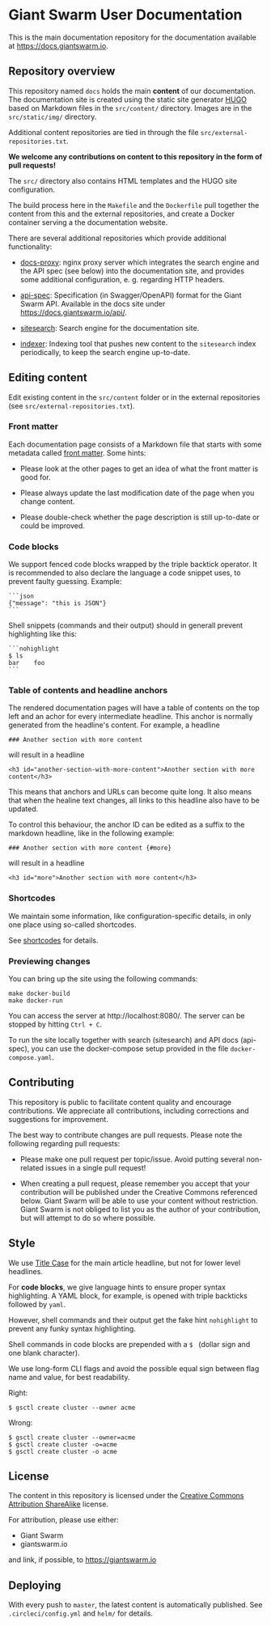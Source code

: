 # Giant Swarm User Documentation

This is the main documentation repository for the documentation available at https://docs.giantswarm.io.

## Repository overview

This repository named `docs` holds the main **content** of our documentation. The documentation
site is created using the static site generator [HUGO](http://gohugo.io/) based on Markdown files
in the `src/content/` directory. Images are in the `src/static/img/` directory.

Additional content repositories are tied in through the file `src/external-repositories.txt`.

**We welcome any contributions on content to this repository in the form of pull requests!**

The `src/` directory also contains HTML templates and the HUGO site configuration.

The build process here in the `Makefile` and the `Dockerfile` pull together the content
from this and the external repositories, and create a Docker container serving a the
documentation website.

There are several additional repositories which provide additional functionality:

- [docs-proxy](https://github.com/giantswarm/docs-proxy/): nginx proxy server which integrates the search engine and the API spec (see below) into the documentation site, and provides some additional configuration, e. g. regarding HTTP headers.

- [api-spec](https://github.com/giantswarm/api-spec/): Specification (in Swagger/OpenAPI) format for the Giant Swarm API. Available in the docs site under https://docs.giantswarm.io/api/.

- [sitesearch](https://github.com/giantswarm/sitesearch/): Search engine for the documentation site.

- [indexer](https://github.com/giantswarm/docs-indexer/): Indexing tool that pushes new content to the `sitesearch` index periodically, to keep the search engine up-to-date.

## Editing content

Edit existing content in the `src/content` folder or in the external repositories (see `src/external-repositories.txt`).

### Front matter

Each documentation page consists of a Markdown file that starts with some metadata called [front matter](https://gohugo.io/content-management/front-matter/). Some hints:

- Please look at the other pages to get an idea of what the front matter is good for.

- Please always update the last modification date of the page when you change content.

- Please double-check whether the page description is still up-to-date or could be improved.

### Code blocks

We support fenced code blocks wrapped by the triple backtick operator. It is recommended to
also declare the language a code snippet uses, to prevent faulty guessing. Example:

    ```json
    {"message": "this is JSON"}
    ```

Shell snippets (commands and their output) should in generall prevent highlighting like this:

    ```nohighlight
    $ ls
    bar    foo
    ```

### Table of contents and headline anchors

The rendered documentation pages will have a table of contents on the top left and an achor for every intermediate headline. This anchor is normally generated from the headline's content. For example, a headline

    ### Another section with more content

will result in a headline

    <h3 id="another-section-with-more-content">Another section with more content</h3>

This means that anchors and URLs can become quite long. It also means that when the healine text changes, all links to this headline also have to be updated.

To control this behaviour, the anchor ID can be edited as a suffix to the markdown headline, like in the following example:

    ### Another section with more content {#more}

will result in a headline

    <h3 id="more">Another section with more content</h3>

### Shortcodes

We maintain some information, like configuration-specific details, in only one place using so-called shortcodes.

See [shortcodes](https://github.com/giantswarm/docs/tree/master/src/layouts/shortcodes) for details.

### Previewing changes

You can bring up the site using the following commands:

```nohighlight
make docker-build
make docker-run
```

You can access the server at http://localhost:8080/. The server can be stopped by hitting `Ctrl + C`.

To run the site locally together with search (sitesearch) and API docs (api-spec), you can use the docker-compose setup provided in the file `docker-compose.yaml`.

## Contributing

This repository is public to facilitate content quality and encourage contributions. We appreciate all contributions, including corrections and suggestions for improvement.

The best way to contribute changes are pull requests. Please note the following regarding pull requests:

- Please make one pull request per topic/issue. Avoid putting several non-related issues in a single pull request!

- When creating a pull request, please remember you accept that your contribution will be published under the Creative Commons referenced below. Giant Swarm will be able to use your content without restriction.   Giant Swarm is not obliged to list you as the author of your contribution, but will attempt to do so where possible.

## Style

We use [Title Case](https://titlecase.com/) for the main article headline, but not for lower level headlines.

For **code blocks**, we give language hints to ensure proper syntax highlighting. A YAML block, for example, is opened with triple backticks followed by `yaml`.

However, shell commands and their output get the fake hint `nohighlight` to prevent any funky syntax highlighting.

Shell commands in code blocks are prepended with a `$ ` (dollar sign and one blank character).

We use long-form CLI flags and avoid the possible equal sign between flag name and value, for best readability.

Right:

```nohighlight
$ gsctl create cluster --owner acme
```

Wrong:

```nohighlight
$ gsctl create cluster --owner=acme
$ gsctl create cluster -o=acme
$ gsctl create cluster -o acme
```

## License

The content in this repository is licensed under the [Creative Commons Attribution ShareAlike](http://creativecommons.org/licenses/by-sa/4.0/) license.

For attribution, please use either:

- Giant Swarm
- giantswarm.io

and link, if possible, to https://giantswarm.io

## Deploying

With every push to `master`, the latest content is automatically published. See `.circleci/config.yml` and `helm/` for details.

